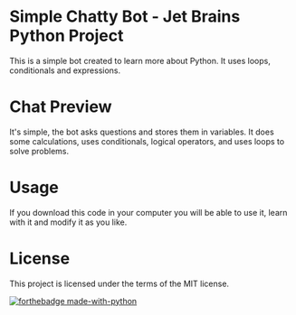 # Simple Chatty Bot - Jet Brains Python Project
This is a simple bot created to learn more about Python. It uses loops, conditionals and expressions.

# Chat Preview
It's simple, the bot asks questions and stores them in variables. It does some calculations, uses conditionals, logical operators, and uses loops to solve problems.

# Usage
If you download this code in your computer you will be able to use it, learn with it and modify it as you like.

# License
This project is licensed under the terms of the MIT license.

[![forthebadge made-with-python](http://ForTheBadge.com/images/badges/made-with-python.svg)](https://www.python.org/)
